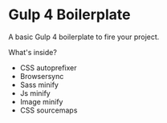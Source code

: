 # Gulp 4 Boilerplate

A basic Gulp 4 boilerplate to fire your project.

What's inside?

- CSS autoprefixer
- Browsersync
- Sass minify
- Js minify
- Image minify
- CSS sourcemaps
